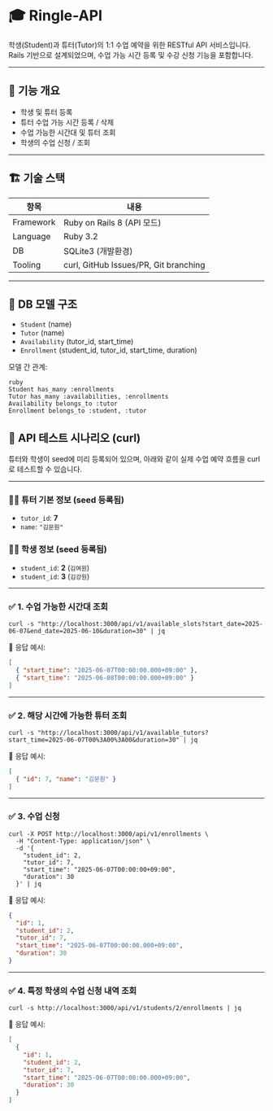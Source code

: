 # 🎓 Ringle-API

학생(Student)과 튜터(Tutor)의 1:1 수업 예약을 위한 RESTful API 서비스입니다.  
Rails 기반으로 설계되었으며, 수업 가능 시간 등록 및 수강 신청 기능을 포함합니다.

---

## 🚀 기능 개요

- 학생 및 튜터 등록
- 튜터 수업 가능 시간 등록 / 삭제
- 수업 가능한 시간대 및 튜터 조회
- 학생의 수업 신청 / 조회

---

## 🏗️ 기술 스택

| 항목 | 내용 |
|------|------|
| Framework | Ruby on Rails 8 (API 모드) |
| Language | Ruby 3.2 |
| DB | SQLite3 (개발환경) |
| Tooling | curl, GitHub Issues/PR, Git branching |

---

## 📂 DB 모델 구조

- `Student` (name)
- `Tutor` (name)
- `Availability` (tutor_id, start_time)
- `Enrollment` (student_id, tutor_id, start_time, duration)

모델 간 관계:

```
ruby
Student has_many :enrollments  
Tutor has_many :availabilities, :enrollments  
Availability belongs_to :tutor  
Enrollment belongs_to :student, :tutor

```

## 🧪 API 테스트 시나리오 (curl)

튜터와 학생이 seed에 미리 등록되어 있으며, 아래와 같이 실제 수업 예약 흐름을 curl로 테스트할 수 있습니다.

---

### 🧑‍🏫 튜터 기본 정보 (seed 등록됨)

- `tutor_id`: **7**
- `name`: `"김문원"`

### 👩‍🎓 학생 정보 (seed 등록됨)

- `student_id`: **2** (`김여원`)
- `student_id`: **3** (`김강원`)

---

### ✅ 1. 수업 가능한 시간대 조회

```
curl -s "http://localhost:3000/api/v1/available_slots?start_date=2025-06-07&end_date=2025-06-10&duration=30" | jq
```

📌 응답 예시:
```json
[
  { "start_time": "2025-06-07T00:00:00.000+09:00" },
  { "start_time": "2025-06-08T00:00:00.000+09:00" }
]
```

---

### ✅ 2. 해당 시간에 가능한 튜터 조회

```
curl -s "http://localhost:3000/api/v1/available_tutors?start_time=2025-06-07T00%3A00%3A00&duration=30" | jq
```

📌 응답 예시:
```json
[
  { "id": 7, "name": "김문원" }
]
```

---

### ✅ 3. 수업 신청

```
curl -X POST http://localhost:3000/api/v1/enrollments \
  -H "Content-Type: application/json" \
  -d '{
    "student_id": 2,
    "tutor_id": 7,
    "start_time": "2025-06-07T00:00:00+09:00",
    "duration": 30
  }' | jq
```

📌 응답 예시:
```json
{
  "id": 1,
  "student_id": 2,
  "tutor_id": 7,
  "start_time": "2025-06-07T00:00:00.000+09:00",
  "duration": 30
}
```

---

### ✅ 4. 특정 학생의 수업 신청 내역 조회

```
curl -s http://localhost:3000/api/v1/students/2/enrollments | jq
```

📌 응답 예시:
```json
[
  {
    "id": 1,
    "student_id": 2,
    "tutor_id": 7,
    "start_time": "2025-06-07T00:00:00.000+09:00",
    "duration": 30
  }
]
```

